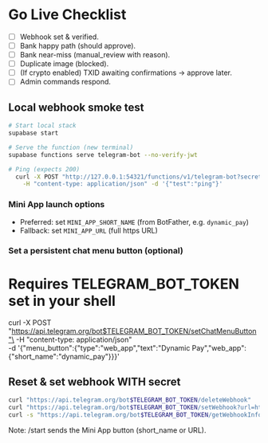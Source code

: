 # Go Live Checklist

- [ ] Webhook set & verified.
- [ ] Bank happy path (should approve).
- [ ] Bank near-miss (manual_review with reason).
- [ ] Duplicate image (blocked).
- [ ] (If crypto enabled) TXID awaiting confirmations → approve later.
- [ ] Admin commands respond.

## Local webhook smoke test

```bash
# Start local stack
supabase start

# Serve the function (new terminal)
supabase functions serve telegram-bot --no-verify-jwt

# Ping (expects 200)
  curl -X POST "http://127.0.0.1:54321/functions/v1/telegram-bot?secret=$TELEGRAM_WEBHOOK_SECRET" \
    -H "content-type: application/json" -d '{"test":"ping"}'
```

### Mini App launch options

- Preferred: set `MINI_APP_SHORT_NAME` (from BotFather, e.g. `dynamic_pay`)
- Fallback: set `MINI_APP_URL` (full https URL)

### Set a persistent chat menu button (optional)

# Requires TELEGRAM_BOT_TOKEN set in your shell

curl -X POST
"https://api.telegram.org/bot$TELEGRAM_BOT_TOKEN/setChatMenuButton"\
-H "content-type: application/json"\
-d '{"menu_button":{"type":"web_app","text":"Dynamic
Pay","web_app":{"short_name":"dynamic_pay"}}}'

## Reset & set webhook WITH secret

```bash
curl "https://api.telegram.org/bot$TELEGRAM_BOT_TOKEN/deleteWebhook"
curl "https://api.telegram.org/bot$TELEGRAM_BOT_TOKEN/setWebhook?url=https://<PROJECT_REF>.functions.supabase.co/telegram-bot?secret=$TELEGRAM_WEBHOOK_SECRET"
curl -s "https://api.telegram.org/bot$TELEGRAM_BOT_TOKEN/getWebhookInfo" | jq
```

Note: /start sends the Mini App button (short_name or URL).
